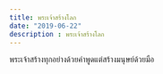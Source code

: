 ```yaml
---
title: พระเจ้าสร้างโลก
date: "2019-06-22"
description : พระเจ้าสร้างโลก
---
```



พระเจ้าสร้างทุกอย่างด้วยคำพูดแต่สร้างมนุษย์ด้วยมือ
